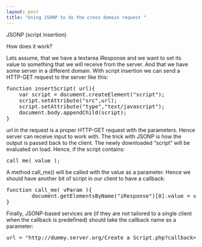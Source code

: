 ```yaml
---
layout: post
title: "Using JSONP to do the cross domain request "
---
```


JSONP (script insertion)

How does it work?

Lets assume, that we have a textarea iResponse and we want to set its value to something that we will receive from the server. And that we have some server in a different domain. With script insertion we can send a HTTP-GET request to the server like this:
<pre name='code' class='javascript'>
function insertScript( url){
    var script = document.createElement("script");
    script.setAttribute("src",url);
    script.setAttribute("type","text/javascript");
    document.body.appendChild(script);
}
</pre>
url in the request is a proper HTTP-GET request with the parameters. Hence server can receive input to work with. The trick with JSONP is how the output is passed back to the client. The newly downloaded “script” will be evaluated on load. Hence, if the script contains:
<pre name='code' class='javascript'>
call_me( value );
</pre>
A method call_me() will be called with the value as a parameter. Hence we should have another bit of script in our client to have a callback:
<pre name='code' class='javascript'>
function call_me( vParam ){
        document.getElementsByName("iResponse")[0].value = vParam;
}
</pre>
Finally, JSONP-based services are (if they are not tailored to a single client when the callback is predefined) should take the callback name as a parameter:
<pre name='code' class='javascript'>
url = "http://dummy.server.org/Create_a_Script.php?callback=call_me&......
</pre>
